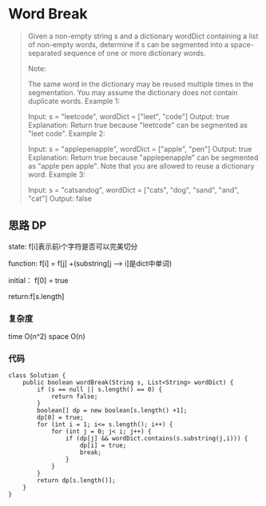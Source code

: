 # Word Break
> Given a non-empty string s and a dictionary wordDict containing a list of non-empty words, determine if s can be segmented into a space-separated sequence of one or more dictionary words.
> 
> Note:
> 
> The same word in the dictionary may be reused multiple times in the segmentation.
> You may assume the dictionary does not contain duplicate words.
> Example 1:
> 
> Input: s = "leetcode", wordDict = ["leet", "code"]
> Output: true
> Explanation: Return true because "leetcode" can be segmented as "leet code".
> Example 2:
> 
> Input: s = "applepenapple", wordDict = ["apple", "pen"]
> Output: true
> Explanation: Return true because "applepenapple" can be segmented as "apple pen apple".
>              Note that you are allowed to reuse a dictionary word.
> Example 3:
> 
> Input: s = "catsandog", wordDict = ["cats", "dog", "sand", "and", "cat"]
> Output: false

## 思路 DP
state: f[i]表示前i个字符是否可以完美切分

function: f[i] = f[j] +(substring[j --> i]是dict中单词)

initial： f[0] = true

return:f[s.length]
### 复杂度
time O(n^2) space O(n)
### 代码
```
class Solution {
    public boolean wordBreak(String s, List<String> wordDict) {
        if (s == null || s.length() == 0) {
            return false;
        }
        boolean[] dp = new boolean[s.length() +1];
        dp[0] = true;
        for (int i = 1; i<= s.length(); i++) {
            for (int j = 0; j< i; j++) {
                if (dp[j] && wordDict.contains(s.substring(j,i))) {
                    dp[i] = true;
                    break;
                }
            }
        }
        return dp[s.length()];
    }
}

```